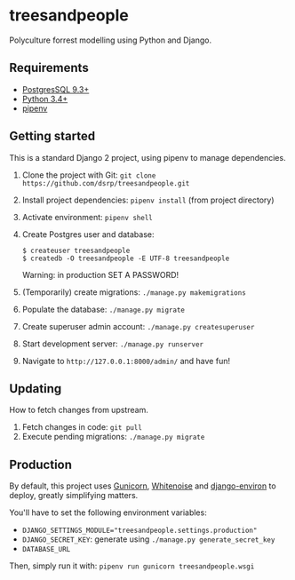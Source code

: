 # treesandpeople
Polyculture forrest modelling using Python and Django.

## Requirements
* [PostgresSQL 9.3+](https://www.postgresql.org/download/)
* [Python 3.4+](https://www.python.org/downloads/)
* [pipenv](https://docs.pipenv.org/#install-pipenv-today)

## Getting started
This is a standard Django 2 project, using pipenv to manage dependencies.

1. Clone the project with Git: `git clone https://github.com/dsrp/treesandpeople.git`
2. Install project dependencies: `pipenv install` (from project directory)
3. Activate environment: `pipenv shell`
4. Create Postgres user and database:
   ```shell
   $ createuser treesandpeople
   $ createdb -O treesandpeople -E UTF-8 treesandpeople
   ```

   Warning: in production SET A PASSWORD!
5. (Temporarily) create migrations: `./manage.py makemigrations`
6. Populate the database: `./manage.py migrate`
7. Create superuser admin account: `./manage.py createsuperuser`
8. Start development server: `./manage.py runserver`
9. Navigate to `http://127.0.0.1:8000/admin/` and have fun!

## Updating
How to fetch changes from upstream.

1. Fetch changes in code: `git pull`
2. Execute pending migrations: `./manage.py migrate`

## Production
By default, this project uses [Gunicorn](http://gunicorn.org/), [Whitenoise](http://whitenoise.evans.io/en/stable/index.html) and [django-environ](https://django-environ.readthedocs.io/en/latest/) to deploy, greatly simplifying matters.

You'll have to set the following environment variables:
* `DJANGO_SETTINGS_MODULE="treesandpeople.settings.production"`
* `DJANGO_SECRET_KEY`: generate using `./manage.py generate_secret_key`
*  `DATABASE_URL`

Then, simply run it with:
`pipenv run gunicorn treesandpeople.wsgi`
